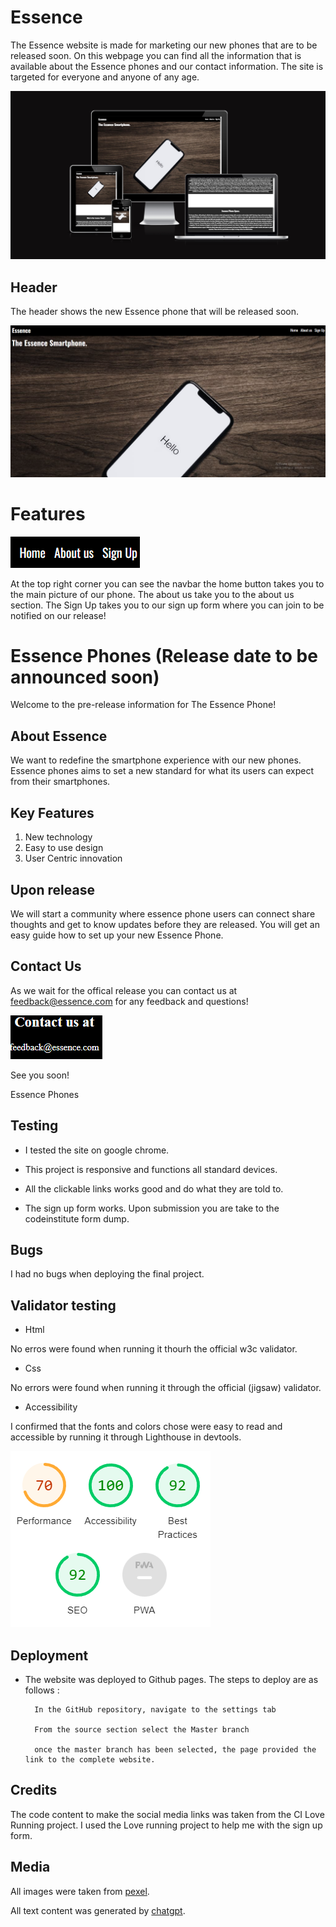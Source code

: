# Essence #
The Essence website is made for marketing our new phones that are to be released soon.
On this webpage you can find all the information that is available about the Essence phones and our contact information.
The site is targeted for everyone and anyone of any age.

![](assets/images/responsive.png)

## Header ##
The header shows the new Essence phone that will be released soon.

![](assets/images/Homepage.png)

# Features #
![](assets/images/navbar.png)


At the top right corner you can see the navbar 
the home button takes you to the main picture of our phone.
The about us take you to the about us section.
The Sign Up takes you to our sign up form where you can join to be notified on our release!

# Essence Phones (Release date to be announced soon) #

Welcome to the pre-release information for The Essence Phone! 

## About Essence ##
We want to redefine the smartphone experience with our new phones. Essence phones aims to set a new standard for what its users can expect from their smartphones.

## Key Features ##
1. New technology
2. Easy to use design
3. User Centric innovation

## Upon release ##
We will start a community where essence phone users can connect share thoughts and get to know updates before they are released.
You will get an easy guide how to set up your new Essence Phone.

## Contact Us ##
As we wait for the offical release you can contact us at feedback@essence.com for any feedback and questions!


![](assets/images/Contact.png)

See you soon!

Essence Phones



## Testing ##
* I tested the site on google chrome.

* This project is responsive and functions all standard devices.

* All the clickable links works good and do what they are told to.

* The sign up form works. Upon submission you are take to the codeinstitute form dump.

## Bugs ##

I had no bugs when deploying the final project.

## Validator testing ##

* Html

No erros were found when running it thourh the official w3c validator.

* Css

No errors were found when running it through the official (jigsaw) validator.

* Accessibility 

I confirmed that the fonts and colors chose were easy to read and accessible by running it through Lighthouse in devtools.


![](assets/images/Lighthouse.png)

## Deployment ##
* The website was deployed to Github pages. The steps to deploy are as follows : 

        In the GitHub repository, navigate to the settings tab

        From the source section select the Master branch

        once the master branch has been selected, the page provided the link to the complete website.

## Credits ##
The code content to make the social media links was taken from the CI Love Running project.
I used the Love running project to help me with the sign up form.

## Media ##
All images were taken from [pexel](https://www.pexels.com/).

All text content was generated by [chatgpt](https://chat.openai.com/).

